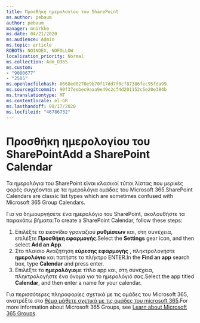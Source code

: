 ```yaml
---
title: Προσθήκη ημερολογίου του SharePoint
ms.author: pebaum
author: pebaum
manager: mnirkhe
ms.date: 04/21/2020
ms.audience: Admin
ms.topic: article
ROBOTS: NOINDEX, NOFOLLOW
localization_priority: Normal
ms.collection: Adm_O365
ms.custom:
- "9000677"
- "2585"
ms.openlocfilehash: 0668ed8270e9b70f17dd7f0cf87386fec95fda99
ms.sourcegitcommit: 90f37eebec9aaa9e49c2cf4d201152c5e20e384b
ms.translationtype: MT
ms.contentlocale: el-GR
ms.lasthandoff: 08/17/2020
ms.locfileid: "46786732"
---
```

# <a name="add-a-sharepoint-calendar"></a><span data-ttu-id="2c90c-102">Προσθήκη ημερολογίου του SharePoint</span><span class="sxs-lookup"><span data-stu-id="2c90c-102">Add a SharePoint Calendar</span></span>

<span data-ttu-id="2c90c-103">Τα ημερολόγια του SharePoint είναι κλασικοί τύποι λίστας που μερικές φορές συγχέονται με τα ημερολόγια ομάδας του Microsoft 365.</span><span class="sxs-lookup"><span data-stu-id="2c90c-103">SharePoint Calendars are classic list types which are sometimes confused with Microsoft 365 Group Calendars.</span></span>
 
<span data-ttu-id="2c90c-104">Για να δημιουργήσετε ένα ημερολόγιο του SharePoint, ακολουθήστε τα παρακάτω βήματα:</span><span class="sxs-lookup"><span data-stu-id="2c90c-104">To create a SharePoint Calendar, follow these steps:</span></span>
 
1.  <span data-ttu-id="2c90c-105">Επιλέξτε το εικονίδιο γραναζιού **ρυθμίσεων** και, στη συνέχεια, επιλέξτε **Προσθήκη εφαρμογής**.</span><span class="sxs-lookup"><span data-stu-id="2c90c-105">Select the **Settings** gear icon, and then select **Add an App**.</span></span>
2.  <span data-ttu-id="2c90c-106">Στο πλαίσιο Αναζήτηση **εύρεσης εφαρμογής** , πληκτρολογήστε **ημερολόγιο** και πατήστε το πλήκτρο ENTER.</span><span class="sxs-lookup"><span data-stu-id="2c90c-106">In the **Find an app** search box, type **Calendar** and press enter.</span></span>
3.  <span data-ttu-id="2c90c-107">Επιλέξτε το **ημερολόγιο**με τίτλο app και, στη συνέχεια, πληκτρολογήστε ένα όνομα για το ημερολόγιό σας.</span><span class="sxs-lookup"><span data-stu-id="2c90c-107">Select the app titled **Calendar**, and then enter a name for your calendar.</span></span>

<span data-ttu-id="2c90c-108">Για περισσότερες πληροφορίες σχετικά με τις ομάδες του Microsoft 365, ανατρέξτε στο [θέμα μάθετε σχετικά με τις ομάδες του microsoft 365](https://support.office.com/article/Learn-about-Office-365-groups-b565caa1-5c40-40ef-9915-60fdb2d97fa2).</span><span class="sxs-lookup"><span data-stu-id="2c90c-108">For more information about Microsoft 365 Groups, see [Learn about Microsoft 365 Groups](https://support.office.com/article/Learn-about-Office-365-groups-b565caa1-5c40-40ef-9915-60fdb2d97fa2).</span></span>

